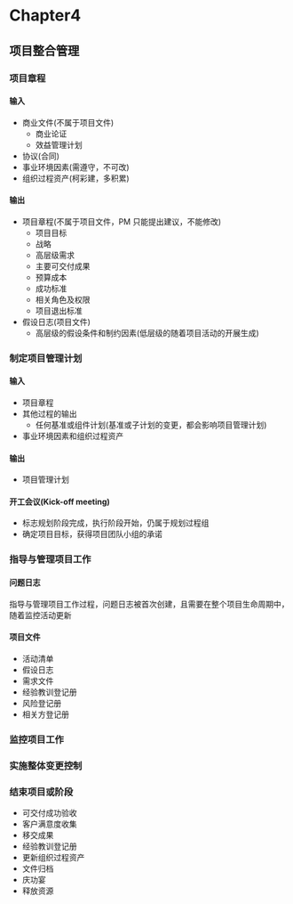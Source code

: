 <!--
 * @Author: your name
 * @Date: 2020-09-10 10:14:12
 * @LastEditTime: 2020-09-22 10:35:54
 * @LastEditors: Please set LastEditors
 * @Description: In User Settings Edit
 * @FilePath: \PMP\知识点\Chapter4.md
-->

# Chapter4

## 项目整合管理

### 项目章程

#### 输入

- 商业文件(不属于项目文件)
  - 商业论证
  - 效益管理计划
- 协议(合同)
- 事业环境因素(需遵守，不可改)
- 组织过程资产(柯彩建，多积累)

#### 输出

- 项目章程(不属于项目文件，PM 只能提出建议，不能修改)
  - 项目目标
  - 战略
  - 高层级需求
  - 主要可交付成果
  - 预算成本
  - 成功标准
  - 相关角色及权限
  - 项目退出标准
- 假设日志(项目文件)
  - 高层级的假设条件和制约因素(低层级的随着项目活动的开展生成)

### 制定项目管理计划

#### 输入

- 项目章程
- 其他过程的输出
  - 任何基准或组件计划(基准或子计划的变更，都会影响项目管理计划)
- 事业环境因素和组织过程资产

#### 输出

- 项目管理计划

#### 开工会议(Kick-off meeting)

- 标志规划阶段完成，执行阶段开始，仍属于规划过程组
- 确定项目目标，获得项目团队小组的承诺

### 指导与管理项目工作

#### 问题日志

指导与管理项目工作过程，问题日志被首次创建，且需要在整个项目生命周期中，随着监控活动更新

#### 项目文件

- 活动清单
- 假设日志
- 需求文件
- 经验教训登记册
- 风险登记册
- 相关方登记册

### 监控项目工作

### 实施整体变更控制

### 结束项目或阶段

- 可交付成功验收
- 客户满意度收集
- 移交成果
- 经验教训登记册
- 更新组织过程资产
- 文件归档
- 庆功宴
- 释放资源
